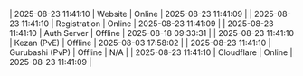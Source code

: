 | 2025-08-23 11:41:10 | Website | Online | 2025-08-23 11:41:09 |
| 2025-08-23 11:41:10 | Registration | Online | 2025-08-23 11:41:09 |
| 2025-08-23 11:41:10 | Auth Server | Offline | 2025-08-18 09:33:31 |
| 2025-08-23 11:41:10 | Kezan (PvE) | Offline | 2025-08-03 17:58:02 |
| 2025-08-23 11:41:10 | Gurubashi (PvP) | Offline | N/A |
| 2025-08-23 11:41:10 | Cloudflare | Online | 2025-08-23 11:41:09 |
